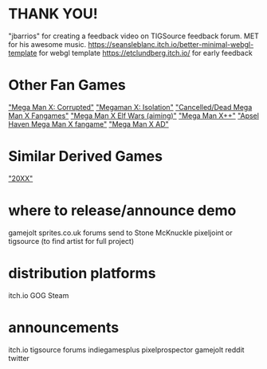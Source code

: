 
# THANK YOU!
"jbarrios" for creating a feedback video on TIGSource feedback forum.
MET for his awesome music.
https://seansleblanc.itch.io/better-minimal-webgl-template for webgl template
https://etclundberg.itch.io/ for early feedback


# Other Fan Games
["Mega Man X: Corrupted"](http://www.megamanxcorrupted.com/)
["Megaman X: Isolation"](https://www.youtube.com/channel/UC2CSkCJMni7CuRLLmEGpKSw)
["Cancelled/Dead Mega Man X Fangames"](https://www.youtube.com/watch?v=PB8pMBSK8AU)
["Mega Man X Elf Wars (aiming)"](https://youtu.be/xGahhqoooT0?t=109)
["Mega Man X++"](https://www.youtube.com/watch?v=twI3res-obs)
["Apsel Haven Mega Man X fangame"](https://www.youtube.com/watch?v=CwW_cziXs4U)
["Mega Man X AD"](https://reploidsoft.blogspot.com/)

# Similar Derived Games
["20XX"](https://store.steampowered.com/app/322110/20XX/)


# where to release/announce demo
gamejolt
sprites.co.uk forums
send to Stone McKnuckle
pixeljoint or tigsource (to find artist for full project)
# distribution platforms
itch.io
GOG
Steam

# announcements
itch.io
tigsource forums
indiegamesplus
pixelprospector
gamejolt
reddit
twitter
